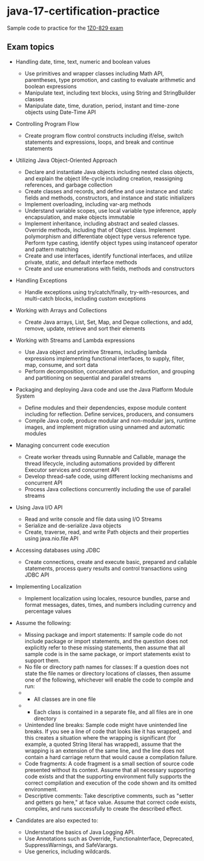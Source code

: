 # java-17-certification-practice

Sample code to practice for the [1Z0-829 exam](https://education.oracle.com/java-se-17-developer/pexam_1Z0-829)

## Exam topics

* Handling date, time, text, numeric and boolean values

  *  Use primitives and wrapper classes including Math API, parentheses, type promotion, and casting to evaluate arithmetic and boolean expressions
  *  Manipulate text, including text blocks, using String and StringBuilder classes
  *  Manipulate date, time, duration, period, instant and time-zone objects using Date-Time API

* Controlling Program Flow

  * Create program flow control constructs including if/else, switch statements and expressions, loops, and break and continue statements

* Utilizing Java Object-Oriented Approach

  * Declare and instantiate Java objects including nested class objects, and explain the object life-cycle including creation, reassigning references, and garbage collection
  * Create classes and records, and define and use instance and static fields and methods, constructors, and instance and static initializers
  * Implement overloading, including var-arg methods
  * Understand variable scopes, use local variable type inference, apply encapsulation, and make objects immutable
  * Implement inheritance, including abstract and sealed classes. Override methods, including that of Object class. Implement polymorphism and differentiate object type versus reference type. Perform type casting, identify object types using instanceof operator and pattern matching
  * Create and use interfaces, identify functional interfaces, and utilize private, static, and default interface methods
  * Create and use enumerations with fields, methods and constructors

* Handling Exceptions

  * Handle exceptions using try/catch/finally, try-with-resources, and multi-catch blocks, including custom exceptions

* Working with Arrays and Collections

  * Create Java arrays, List, Set, Map, and Deque collections, and add, remove, update, retrieve and sort their elements

* Working with Streams and Lambda expressions

  * Use Java object and primitive Streams, including lambda expressions implementing functional interfaces, to supply, filter, map, consume, and sort data
  * Perform decomposition, concatenation and reduction, and grouping and partitioning on sequential and parallel streams

* Packaging and deploying Java code and use the Java Platform Module System

  * Define modules and their dependencies, expose module content including for reflection. Define services, producers, and consumers
  * Compile Java code, produce modular and non-modular jars, runtime images, and implement migration using unnamed and automatic modules

* Managing concurrent code execution

  * Create worker threads using Runnable and Callable, manage the thread lifecycle, including automations provided by different Executor services and concurrent API
  * Develop thread-safe code, using different locking mechanisms and concurrent API
  * Process Java collections concurrently including the use of parallel streams

* Using Java I/O API

  * Read and write console and file data using I/O Streams
  * Serialize and de-serialize Java objects
  * Create, traverse, read, and write Path objects and their properties using java.nio.file API

* Accessing databases using JDBC

  * Create connections, create and execute basic, prepared and callable statements, process query results and control transactions using JDBC API

* Implementing Localization

  * Implement localization using locales, resource bundles, parse and format messages, dates, times, and numbers including currency and percentage values

* Assume the following:

  * Missing package and import statements: If sample code do not include package or import statements, and the question does not explicitly refer to these missing statements, then assume that all sample code is in the same package, or import statements exist to support them.
  * No file or directory path names for classes: If a question does not state the file names or directory locations of classes, then assume one of the following, whichever will enable the code to compile and run:
  *   * All classes are in one file
  *   * Each class is contained in a separate file, and all files are in one directory
  * Unintended line breaks: Sample code might have unintended line breaks. If you see a line of code that looks like it has wrapped, and this creates a situation where the wrapping is significant (for example, a quoted String literal has wrapped), assume that the wrapping is an extension of the same line, and the line does not contain a hard carriage return that would cause a compilation failure.
  * Code fragments: A code fragment is a small section of source code presented without its context. Assume that all necessary supporting code exists and that the supporting environment fully supports the correct compilation and execution of the code shown and its omitted environment.
  * Descriptive comments: Take descriptive comments, such as "setter and getters go here," at face value. Assume that correct code exists, compiles, and runs successfully to create the described effect.

* Candidates are also expected to:

  * Understand the basics of Java Logging API.
  * Use Annotations such as Override, Functionalnterface, Deprecated, SuppressWarnings, and SafeVarargs.
  * Use generics, including wildcards.


